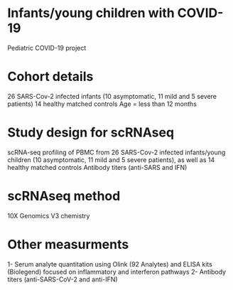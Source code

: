 # Infants/young children with COVID-19
Pediatric COVID-19 project

# Cohort details 
26 SARS-Cov-2 infected infants (10 asymptomatic, 11 mild and 5 severe patients)
14 healthy matched controls
Age = less than 12 months


# Study design for scRNAseq
scRNA-seq profiling of PBMC from 26 SARS-Cov-2 infected infants/young children (10 asymptomatic, 11 mild and 5 severe patients), as well as 14 healthy matched controls
Antibody titers (anti-SARS and IFN)

# scRNAseq method  
10X Genomics V3 chemistry


# Other measurments 
1- Serum analyte quantitation using Olink (92 Analytes) and ELISA kits (Biolegend) focused on inflammatory and interferon pathways
2- Antibody titers (anti-SARS-CoV-2 and anti-IFN)
